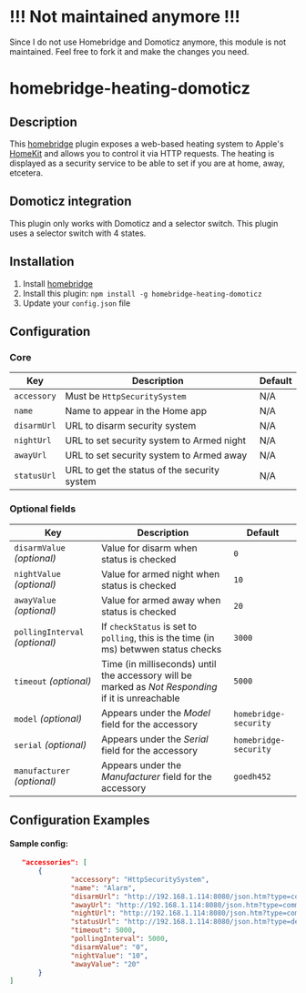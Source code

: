 # !!! Not maintained anymore !!!
Since I do not use Homebridge and Domoticz anymore, this module is not maintained. Feel free to fork it and make the changes you need.

# homebridge-heating-domoticz

## Description

This [homebridge](https://github.com/nfarina/homebridge) plugin exposes a web-based heating system to Apple's [HomeKit](http://www.apple.com/ios/home/) and allows you to control it via HTTP requests. The heating is displayed as a security service to be able to set if you are at home, away, etcetera.

## Domoticz integration

This plugin only works with Domoticz and a selector switch. This plugin uses a selector switch with 4 states.

## Installation

1. Install [homebridge](https://github.com/nfarina/homebridge#installation-details)
2. Install this plugin: `npm install -g homebridge-heating-domoticz`
3. Update your `config.json` file

## Configuration

### Core
| Key | Description | Default |
| --- | --- | --- |
| `accessory` | Must be `HttpSecuritySystem` | N/A |
| `name` | Name to appear in the Home app | N/A |
| `disarmUrl` | URL to disarm security system | N/A |
| `nightUrl` | URL to set security system to Armed night | N/A |
| `awayUrl` | URL to set security system to Armed away | N/A |
| `statusUrl` | URL to get the status of the security system | N/A |

### Optional fields
| Key | Description | Default |
| --- | --- | --- |
| `disarmValue` _(optional)_ | Value for disarm when status is checked | `0` |
| `nightValue` _(optional)_ | Value for armed night when status is checked | `10` |
| `awayValue` _(optional)_ | Value for armed away when status is checked | `20` |
| `pollingInterval` _(optional)_ | If `checkStatus` is set to `polling`, this is the time (in ms) betwwen status checks| `3000` |
| `timeout` _(optional)_ | Time (in milliseconds) until the accessory will be marked as _Not Responding_ if it is unreachable | `5000` |
| `model` _(optional)_ | Appears under the _Model_ field for the accessory | `homebridge-security` |
| `serial` _(optional)_ | Appears under the _Serial_ field for the accessory | `homebridge-security` |
| `manufacturer` _(optional)_ | Appears under the _Manufacturer_ field for the accessory | `goedh452` |

## Configuration Examples

#### Sample config:

 ```json
    "accessories": [
        {
                "accessory": "HttpSecuritySystem",
                "name": "Alarm",
                "disarmUrl": "http://192.168.1.114:8080/json.htm?type=command&param=switchlight&idx=1000&switchcmd=Set%20Level&level=0",
                "awayUrl": "http://192.168.1.114:8080/json.htm?type=command&param=switchlight&idx=1000&switchcmd=Set%20Level&level=20",
                "nightUrl": "http://192.168.1.114:8080/json.htm?type=command&param=switchlight&idx=1000&switchcmd=Set%20Level&level=10",
                "statusUrl": "http://192.168.1.114:8080/json.htm?type=devices&rid=1000",
                "timeout": 5000,
                "pollingInterval": 5000,
                "disarmValue": "0",
                "nightValue": "10",
                "awayValue": "20"
        }
]
```    
